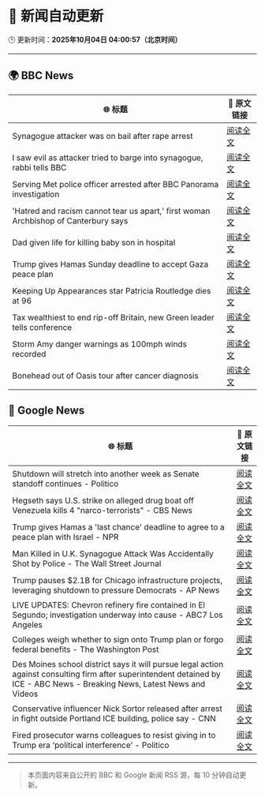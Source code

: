 # 🧠 新闻自动更新

🕒 更新时间：**2025年10月04日 04:00:57（北京时间）**

---

## 🌍 BBC News

| 🌐 标题 | 🔗 原文链接 |
|--------|-------------|
| Synagogue attacker was on bail after rape arrest | [阅读全文](https://www.bbc.com/news/articles/c0q7y72kppgo?at_medium=RSS&at_campaign=rss) |
| I saw evil as attacker tried to barge into synagogue, rabbi tells BBC | [阅读全文](https://www.bbc.com/news/articles/cwy9lkeqyzyo?at_medium=RSS&at_campaign=rss) |
| Serving Met police officer arrested after BBC Panorama investigation | [阅读全文](https://www.bbc.com/news/articles/c86422y9vxno?at_medium=RSS&at_campaign=rss) |
| 'Hatred and racism cannot tear us apart,' first woman Archbishop of Canterbury says | [阅读全文](https://www.bbc.com/news/articles/c2lxyxqzxkdo?at_medium=RSS&at_campaign=rss) |
| Dad given life for killing baby son in hospital | [阅读全文](https://www.bbc.com/news/articles/c62q1q1vd9yo?at_medium=RSS&at_campaign=rss) |
| Trump gives Hamas Sunday deadline to accept Gaza peace plan | [阅读全文](https://www.bbc.com/news/articles/cdxq7zp7002o?at_medium=RSS&at_campaign=rss) |
| Keeping Up Appearances star Patricia Routledge dies at 96 | [阅读全文](https://www.bbc.com/news/articles/czdjegvjz3do?at_medium=RSS&at_campaign=rss) |
| Tax wealthiest to end rip-off Britain, new Green leader tells conference | [阅读全文](https://www.bbc.com/news/articles/c708y9nq174o?at_medium=RSS&at_campaign=rss) |
| Storm Amy danger warnings as 100mph winds recorded | [阅读全文](https://www.bbc.com/news/articles/c98d2ep62z7o?at_medium=RSS&at_campaign=rss) |
| Bonehead out of Oasis tour after cancer diagnosis | [阅读全文](https://www.bbc.com/news/articles/cpvl3p7k0m1o?at_medium=RSS&at_campaign=rss) |

## 📰 Google News

| 🌐 标题 | 🔗 原文链接 |
|--------|-------------|
| Shutdown will stretch into another week as Senate standoff continues - Politico | [阅读全文](https://news.google.com/rss/articles/CBMiugFBVV95cUxQQWR1S1M0dGlaZnUza0V2dWJYZDFSS0c0NDV3X0xNU1VqR0cwTnJqS3d4TzFRWTFTX2wwendZQkJrdnVyQWFxVFBqU0prY1ZLOFBqNDBqZVhCZkNNVi1XelA1ZEp5REJPWEVNeUY3akNvX2x0bl9VS2MwejlXU1pZdXhQUnBpeEhqdENwQ0w2Zk83NzhWMXpGSC1mbS1JMzF2ZTc0SDQ4QVpkR05DWWJibmlOYnM2QnZjemc?oc=5) |
| Hegseth says U.S. strike on alleged drug boat off Venezuela kills 4 "narco-terrorists" - CBS News | [阅读全文](https://news.google.com/rss/articles/CBMinwFBVV95cUxNb2FkajVHZmZjR3ljQVFabkFnVjg2cU15UjNsTzVFRl9YWnJQeENyQVJ2RUp0S1k4VE5HYnhqQmRlMEtETmQyTENfTjZPemFrV2ROREx2bkJya2xFZ1FFeFgyTmZRbF8waUpmbURWeklxTnVVLWxwUlRMUUlDWENYa1NUSzA1Ykp3dDRRQl9XR1pKZnJOdWNmdWl6VHlGQVnSAaQBQVVfeXFMT1BiREVfS3VjQUpQY1BuMjVmY3NWUk0xTHJkSTZ1T1JkTWFEY3RBUnJTTXZYMkwxbFFLanJDd21SUVViLVdQa195ak1nX1JMODdNeVZONUNnR3RlVGFsNU1SYnFETHRWS1hzVVczYmxlSDF5QVJhdXdkb1RXQmF1cWFBeUdzQ1NiMFdnNjExcTFWZ2Z0MTkxcGdvZ0o1SC1jeDVncTM?oc=5) |
| Trump gives Hamas a 'last chance' deadline to agree to a peace plan with Israel - NPR | [阅读全文](https://news.google.com/rss/articles/CBMikgFBVV95cUxOTklISWp6ckxESmZZV2tKVEk5c2pIYUgwWTd3b3p0djlTXzlrQjZBWHFmN1BBS0FJOWcwVVhfSno1Q0NzOW85a2Z0MVBucWxzLTZlQmV0VDNsRHRfNXR2b1JSZWR5Z05tVDFET1V5cEFSWHV6R2wtQ3pvZkZ1a1AzLU9fNTJpWm1HRzRSTjRCMGc5Zw?oc=5) |
| Man Killed in U.K. Synagogue Attack Was Accidentally Shot by Police - The Wall Street Journal | [阅读全文](https://news.google.com/rss/articles/CBMisAFBVV95cUxNdUhwbTlYX1Axd1BpcDlZenNDYzJPbGUtNEQxTi1mcno4MVdBV2RsaFBxVEhnaTR4ZVlMaDRRUjF5MkxjZWMwV19fSGdFRUFEQ2lzZHNaaGJfN3lNSmQycWRGUklOTUYtWllsSTdDRzB2dmdzN19ta2xnampiWDUxZUNrU2pyaWVHWXhiV1NRak43NHFKaVNtWEFCRmJTZHlhVUd5LVV2Z0h5YTB6cVJFbw?oc=5) |
| Trump pauses $2.1B for Chicago infrastructure projects, leveraging shutdown to pressure Democrats - AP News | [阅读全文](https://news.google.com/rss/articles/CBMirwFBVV95cUxQSTJYb1pTVzdMN01MUFpOU2FKelZYSXRvRXJyc3IwOXg1ek5pWlloejdYREhWSmg4NklGT1d0WlY5eUJ6UHVubTNaUEtnV05qWTlVQ2xZYklabldJT2xwaG43TjhjNkVVcFQ5QTFhOTdsWjdneGZUSHZnNFhfR19kVWlTZm9qMDR4Wk81YldCTkFZWHdJcVIzcmZVWFZhLUxlRWJyTGdDSmluNnl4YnJj?oc=5) |
| LIVE UPDATES: Chevron refinery fire contained in El Segundo; investigation underway into cause - ABC7 Los Angeles | [阅读全文](https://news.google.com/rss/articles/CBMisgFBVV95cUxOendzVEZObm84MWJ5dDlJSVUxN1dIWVVpQUlsN2s3N2hrVndWd2tZckFFang1dE82Q3lYc3ZxS0hFR1c2aDdBVDlIcGRkYkVScmZJTWh2bXJnZUkzYll1OTFGT194czV5NzQ0b0syNkpWLXplaGdXaDRUUGRXX2pfTzladjA1X1Awam9QTUJmTWN1NUVUM0E1QVZrY1EzekJ0cHJRQjNFSEdnU2RXc1c1Zk9R?oc=5) |
| Colleges weigh whether to sign onto Trump plan or forgo federal benefits - The Washington Post | [阅读全文](https://news.google.com/rss/articles/CBMingFBVV95cUxPN3AtemhiZ2FkZk9fTXJPM2hMS1dYVV9WdEZROG96M0NxS184cXhGUkx2WllGQlBMRjNyVTN4ZU55MTBvN3RNdDZHNkdSOUoxTzVkbXVwQ0wxR1lLUnUzMGtWNkVncy1vVy1XdjVRMU5PS25lUlFJR19YcEJLOUVNbk56RUE1QnZWUlN2RXc2RHBQMS1INndYeTZGa21BZw?oc=5) |
| Des Moines school district says it will pursue legal action against consulting firm after superintendent detained by ICE - ABC News - Breaking News, Latest News and Videos | [阅读全文](https://news.google.com/rss/articles/CBMipAFBVV95cUxQTnpaOEFNdHBIck1BNlF6TVdjTG5JTEdjLVNGb203U240RGZ1M1lqRTZzNEViTmRGSWJseXZBc1diN1JDYjNoOGxjVnZOTHdNTF96VGktbkRCR1pJZ1RfelI5OEhkR3VuelRDa0FFZzRZRnZaYWUtRVpqenRyck9TS1RVRWZOYW16UXVUVjJKSFRYVEdPeEU0aElwWkxsZ3VGNVE3MtIBqgFBVV95cUxPZm5XSG1pZS1yYlFtdjZZR1Zab2VMLTlrODZrWmlqczhHOVBPTHA5RDV3QXBTaE1sQlBNNUtack85dm9WOWxxRjM1MkxiRG1DWHphdEpod2xjVFhtTWtTRG9IS1lfbmtpQ0NfMExzZ0RSeVc1M1B6S1JzUlR0aEprMkdJbWJiQmYtdC1zR3p6cDM0QUxFMXAxb0dZWmR6dTJGRGJfYWhWUTEtdw?oc=5) |
| Conservative influencer Nick Sortor released after arrest in fight outside Portland ICE building, police say - CNN | [阅读全文](https://news.google.com/rss/articles/CBMif0FVX3lxTE9hWjEwa282bDZZOC11QzlxMmR3d05xQmFEMWNUZVk1bE56ZUJPTWVEX0F2eHdCN0l1VnFpd3ViNlVoNGgwT1lIZy1rVl9lNmRVV3ZNcW1JaVFzZkMtWW04RXR3V2VBa2FEaWFBSWZEbWRfLWJqc1l4LXF3c28zNW8?oc=5) |
| Fired prosecutor warns colleagues to resist giving in to Trump era ‘political interference’ - Politico | [阅读全文](https://news.google.com/rss/articles/CBMioAFBVV95cUxQc25iME9GWkZsRGRZVnlGcTM5eE9NeUEtc2lpZllEVXREaW81X1EtWGgxOVpGNFI5WGc5cWxuTGJWM3prVkZmZXp2M2Y2YW5hZnpsV0RUS3Ywckxaci1IZ3p6X1JoLVREZGZGQjBuREFfYktEMngtUm1GbVk0T2U5YXNzZ2p4VmRHQm5pOTZuS3U1R0xjdVlGUFR4SkU3eDA5?oc=5) |

---
> 本页面内容来自公开的 BBC 和 Google 新闻 RSS 源，每 10 分钟自动更新。